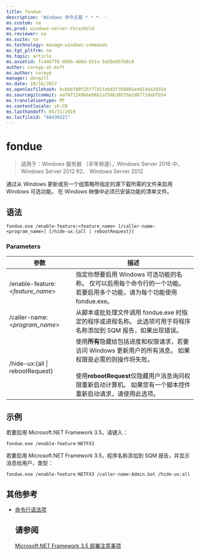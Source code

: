 ```yaml
---
title: fondue
description: 'Windows 命令主题 * * *- '
ms.custom: na
ms.prod: windows-server-threshold
ms.reviewer: na
ms.suite: na
ms.technology: manage-windows-commands
ms.tgt_pltfrm: na
ms.topic: article
ms.assetid: fc4467f6-ddbb-4d6d-b51e-5a50a957b8c0
author: coreyp-at-msft
ms.author: coreyp
manager: dongill
ms.date: 10/16/2017
ms.openlocfilehash: bcbbbf80f25f77d1feb83f358401e4d14da3d354
ms.sourcegitcommit: eaf071249b6eb6b1a758b38579a2d87710abfb54
ms.translationtype: MT
ms.contentlocale: zh-CN
ms.lasthandoff: 05/31/2019
ms.locfileid: "66439221"
---
```

# <a name="fondue"></a>fondue

>适用于：Windows 服务器 （半年频道），Windows Server 2016 中，Windows Server 2012 R2、 Windows Server 2012

通过从 Windows 更新或另一个组策略所指定的源下载所需的文件来启用 Windows 可选功能。 在 Windows 映像中必须已安装功能的清单文件。 
## <a name="syntax"></a>语法
```
fondue.exe /enable-feature:<feature_name> [/caller-name:<program_name>] [/hide-ux:{all | rebootRequest}]
```
### <a name="parameters"></a>Parameters

|              参数              |                                                                                                                                                                     描述                                                                                                                                                                     |
|-------------------------------------|-----------------------------------------------------------------------------------------------------------------------------------------------------------------------------------------------------------------------------------------------------------------------------------------------------------------------------------------------------|
|  /enable-feature: <*feature_name*>   |                                                                               指定你想要启用 Windows 可选功能的名称。 仅可以启用每个命令行的一个功能。 若要启用多个功能，请为每个功能使用 fondue.exe。                                                                                |
|    /caller-name: <*program_name*>    |                                                                                 从脚本或批处理文件调用 fondue.exe 时指定的程序或进程名称。 此选项可用于将程序名称添加到 SQM 报告，如果出现错误。                                                                                 |
| /hide-ux:{all &#124; rebootRequest} | 使用**所有**隐藏给包括进度和权限请求，若要访问 Windows 更新用户的所有消息。 如果权限是必需的则操作将失败。<br /><br />使用**rebootRequest**仅隐藏用户消息询问权限重新启动计算机。 如果您有一个脚本控件重新启动请求，请使用此选项。 |

## <a name="BKMK_Examples"></a>示例
若要启用 Microsoft.NET Framework 3.5，请键入：
```
fondue.exe /enable-feature:NETFX3
```
若要启用 Microsoft.NET Framework 3.5，程序名称添加到 SQM 报告，并显示消息给用户，类型：
```
fondue.exe /enable-feature:NETFX3 /caller-name:Admin.bat /hide-ux:all
```
## <a name="additional-references"></a>其他参考
- [命令行语法项](command-line-syntax-key.md)
  ## <a name="see-also"></a>请参阅
  [Microsoft.NET Framework 3.5 部署注意事项](https://go.microsoft.com/fwlink/?LinkId=248869)
